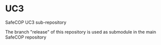 # UC3
SafeCOP UC3 sub-repository

The branch "release" of this repository is used as submodule in the main SafeCOP repository
